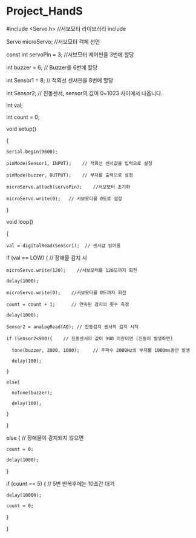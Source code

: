 # Project_HandS
#include <Servo.h>    //서보모터 라이브러리 include
 
Servo microServo;    //서보모터 객체 선언

const int servoPin = 3;    //서보모터 제어핀을 3번에 할당

int buzzer = 6; // Buzzer를 6번에 할당

int Sensor1 = 8;    // 적외선 센서핀을 8번에 할당

int Sensor2;        // 진동센서, sensor의 값이 0~1023 사이에서 나옵니다.


int val;

int count = 0;

void setup()

{

    Serial.begin(9600);
    
    pinMode(Sensor1, INPUT);    // 적외선 센서값을 입력으로 설정
    
    pinMode(buzzer, OUTPUT);    // 부저를 출력으로 설정
    
    microServo.attach(servoPin);    //서보모터 초기화
    
    microServo.write(0);   // 서보모터를 0도로 설정
    
}

void loop()

{

    val = digitalRead(Sensor1);  // 센서값 읽어옴

  if (val == LOW) {          // 장애물 감지 시
  
    microServo.write(120);    //서보모터를 120도까지 회전
    
    delay(1000);
    
    microServo.write(0);    //서보모터를 0도까지 회전
    
    count = count + 1;      // 연속된 감지의 횟수 측정
    
    delay(1000);
    
    Sensor2 = analogRead(A0); // 진동감지 센서의 감지 시작
    
    if (Sensor2<900){    // 진동센서의 값이 900 미만이면 (진동이 발생하면)
    
      tone(buzzer, 2000, 1000);     // 주파수 2000Hz의 부저를 1000ms동안 발생
      
      delay(100);
      
    }
    
    else{ 
    
      noTone(buzzer);
      
      delay(100);
      
    }
    
  } 
  
  else {                   // 장애물이 감지되지 않으면
  
    count = 0;           
    
    delay(1000);
    
  }
  
  if (count == 5) {       // 5번 반복후에는 10초간 대기 
  
    delay(10000);
    
    count = 0;
    
  }
  
}
